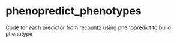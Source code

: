 # phenopredict_phenotypes
Code for each predictor from recount2 using phenopredict to build phenotype
